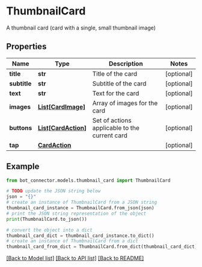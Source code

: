 # ThumbnailCard

A thumbnail card (card with a single, small thumbnail image)

## Properties

Name | Type | Description | Notes
------------ | ------------- | ------------- | -------------
**title** | **str** | Title of the card | [optional] 
**subtitle** | **str** | Subtitle of the card | [optional] 
**text** | **str** | Text for the card | [optional] 
**images** | [**List[CardImage]**](CardImage.md) | Array of images for the card | [optional] 
**buttons** | [**List[CardAction]**](CardAction.md) | Set of actions applicable to the current card | [optional] 
**tap** | [**CardAction**](CardAction.md) |  | [optional] 

## Example

```python
from bot_connector.models.thumbnail_card import ThumbnailCard

# TODO update the JSON string below
json = "{}"
# create an instance of ThumbnailCard from a JSON string
thumbnail_card_instance = ThumbnailCard.from_json(json)
# print the JSON string representation of the object
print(ThumbnailCard.to_json())

# convert the object into a dict
thumbnail_card_dict = thumbnail_card_instance.to_dict()
# create an instance of ThumbnailCard from a dict
thumbnail_card_from_dict = ThumbnailCard.from_dict(thumbnail_card_dict)
```
[[Back to Model list]](../README.md#documentation-for-models) [[Back to API list]](../README.md#documentation-for-api-endpoints) [[Back to README]](../README.md)


